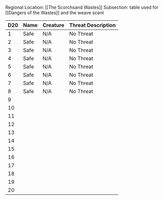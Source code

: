 Regional Location: [[The Scorchsand Wastes]]
Subsection: table used for [[Dangers of the Wastes]] and the weave scent

| D20 | Name | Creature | Threat Description |
| --- | ---- | -------- | ------------------ |
| 1   | Safe | N/A      | No Threat          |
| 2   | Safe | N/A      | No Threat          |
| 3   | Safe | N/A      | No Threat          |
| 4   | Safe | N/A      | No Threat          |
| 5   | Safe | N/A      | No Threat          |
| 6   | Safe | N/A      | No Threat          |
| 7   | Safe | N/A      | No Threat          |
| 8   | Safe | N/A      | No Threat          |
| 9   |      |          |                    |
| 10  |      |          |                    |
| 11  |      |          |                    |
| 12  |      |          |                    |
| 13  |      |          |                    |
| 14  |      |          |                    |
| 15  |      |          |                    |
| 16  |      |          |                    |
| 17  |      |          |                    |
| 18  |      |          |                    |
| 19  |      |          |                    |
| 20  |      |          |                    |
